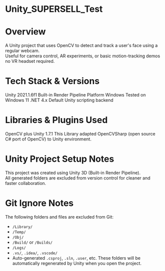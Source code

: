 # Unity_SUPERSELL_Test

# Overview
A Unity project that uses OpenCV to detect and track a user's face using a regular webcam.  
Useful for camera control, AR experiments, or basic motion-tracking demos no VR headset required.

# Tech Stack & Versions

Unity 2021.1.6f1 Built-in Render Pipeline
Platform Windows Tested on Windows 11
.NET 4.x Default Unity scripting backend

# Libraries & Plugins Used

OpenCV plus Unity 1.7.1 This Library adapted OpenCVSharp (open source C# port of OpenCV) to Unity environment.

# Unity Project Setup Notes

This project was created using Unity 3D (Built-in Render Pipeline).  
All generated folders are excluded from version control for cleaner and faster collaboration.

# Git Ignore Notes
The following folders and files are excluded from Git:
- `/Library/`
- `/Temp/`
- `/Obj/`
- `/Build/` or `/Builds/`
- `/Logs/`
- `.vs/`, `.idea/`, `.vscode/`
- Auto-generated `.csproj`, `.sln`, `.user`, etc.
These folders will be automatically regenerated by Unity when you open the project.